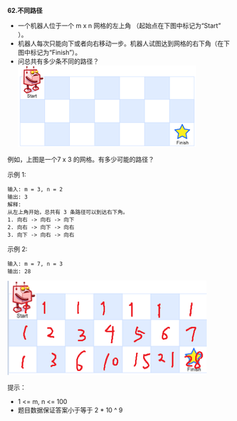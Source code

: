 **62.不同路径**
- 一个机器人位于一个 m x n 网格的左上角 （起始点在下图中标记为“Start” ）。
- 机器人每次只能向下或者向右移动一步。机器人试图达到网格的右下角（在下图中标记为“Finish”）。
- 问总共有多少条不同的路径？
![DiffPath](../../../../../resources/dp/pathPlanning/DiffPath.png "DiffPath")

例如，上图是一个7 x 3 的网格。有多少可能的路径？


示例 1:
```
输入: m = 3, n = 2
输出: 3
解释:
从左上角开始，总共有 3 条路径可以到达右下角。
1. 向右 -> 向右 -> 向下
2. 向右 -> 向下 -> 向右
3. 向下 -> 向右 -> 向右
```

示例 2:
```
输入: m = 7, n = 3
输出: 28
```
![DiffPath](../../../../../resources/dp/pathPlanning/DiffPath_dpSolution.png "DiffPath")

提示：
- 1 <= m, n <= 100
- 题目数据保证答案小于等于 2 * 10 ^ 9
